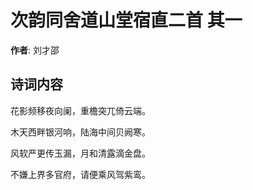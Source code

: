 # 次韵同舍道山堂宿直二首  其一

**作者**: 刘才邵

## 诗词内容

花影频移夜向阑，重檐突兀倚云端。

木天西畔银河响，陆海中间贝阙寒。

风软严更传玉漏，月和清露滴金盘。

不嫌上界多官府，请便乘风驾紫鸾。

